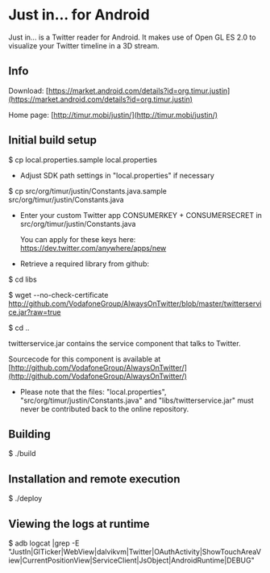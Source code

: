 
Just in... for Android
======================

Just in... is a Twitter reader for Android. It makes use of Open GL ES 2.0 to visualize your Twitter timeline in a 3D stream.

Info
----

Download: [https://market.android.com/details?id=org.timur.justin](https://market.android.com/details?id=org.timur.justin)

Home page: [http://timur.mobi/justin/](http://timur.mobi/justin/)



Initial build setup
-------------------

$ cp local.properties.sample local.properties

- Adjust SDK path settings in "local.properties" if necessary

$ cp src/org/timur/justin/Constants.java.sample src/org/timur/justin/Constants.java

- Enter your custom Twitter app CONSUMERKEY + CONSUMERSECRET in 
  src/org/timur/justin/Constants.java
  
  You can apply for these keys here: https://dev.twitter.com/anywhere/apps/new

- Retrieve a required library from github:
  
$ cd libs

$ wget --no-check-certificate http://github.com/VodafoneGroup/AlwaysOnTwitter/blob/master/twitterservice.jar?raw=true

$ cd ..

  twitterservice.jar contains the service component that talks to Twitter.
  
  Sourcecode for this component is available at [http://github.com/VodafoneGroup/AlwaysOnTwitter/](http://github.com/VodafoneGroup/AlwaysOnTwitter/)
  
- Please note that the files: "local.properties", "src/org/timur/justin/Constants.java" and "libs/twitterservice.jar"
  must never be contributed back to the online repository.


Building
--------

$ ./build


Installation and remote execution
---------------------------------

$ ./deploy


Viewing the logs at runtime
---------------------------

$ adb logcat |grep -E "JustIn|GlTicker|WebView|dalvikvm|Twitter|OAuthActivity|ShowTouchAreaView|CurrentPositionView|ServiceClient|JsObject|AndroidRuntime|DEBUG"


